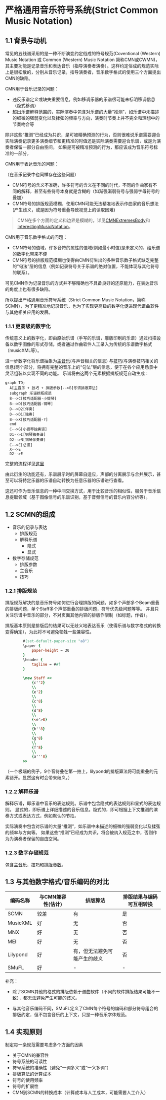 # 严格通用音乐符号系统(Strict Common Music Notation)

## 1.1 背景与动机

常见的五线谱采用的是一种不断演变约定俗成的符号规范(Coventional (Western) Music Notation 或 Common (Western) Music Notation 简称CMN或CWMN)，
其主要功能是记录音乐和表达音乐（指导演奏者演奏）。这样约定俗成的规范实际上是很松散的，分别从音乐记录，指导演奏者，音乐数字格式的使用三个方面提出CMN的缺陷。

CMN用于音乐记录的问题：

* 违反乐谱定义或缺失重要信息，例如移调乐器的乐谱很可能未标明移调信息（隐式移调）
* 超出乐谱解释范围的，实际演奏中包含对乐谱的大量“推测”，如乐谱中未描述的细微的强弱变化以及揉弦的频率与方向，演奏时节奏上并不完全和理想中的节奏吻合等

除非这些“推测”已经成为共识，是可被精确预测的行为，否则很难说乐谱需要迎合实际演奏记录更多演奏细节和更精准的时值还是实际演奏需要迎合乐谱，或是为演奏者保留一部分自由空间。
如果是可被精准预测的行为，那应该成为音乐符号标准的一部分，

CMN用于表达音乐的问题：

（在音乐记录中也同样存在这些问题）

* CMN符号的含义不准确，许多符号的含义在不同的时代，不同的作曲家有不同的解释，甚至有些符号本身就是含糊的（如渐强渐弱符号与强弱字母符号的叠加）
* CMN符号的排版规范模糊，使用CMN可能无法精准地表示作曲家的音乐想法(产生歧义，或是因为符号重叠导致视觉上的读取困难)
> CMN在多个方面的定义和边界是模糊的，详见[CMNExtremesBody](http://homes.sice.indiana.edu/donbyrd/CMNExtremesBody.htm)和[InterestingMusicNotation](http://homes.sice.indiana.edu/donbyrd/InterestingMusicNotation.html)。

CMN用于音乐数字格式的问题：

* CMN符号的值域，许多音符的属性的值域(例如最小时值)是未定义的，给乐谱的数字化带来不便
* CMN符号的排版规范模糊也使得由CMN衍生出的多种音乐数子格式缺乏完整的“句法”层的信息（例如记录符号关于乐谱的绝对位置，不能体现与其他符号的联系）。

可见CMN作为记录音乐的方式并不够精确也不具备良好的还原能力，在表达音乐的角度上也有很多缺陷。

所以提出严格通用音乐符号系统（Strict Common Music Notation，简称SCMN），为了更精准地记录音乐，也为了实现更高级的数字化促进现代谱曲软件与其他相关应用的发展。

### 1.1.1 更高级的数字化

传统意义上的数字化，即由原始乐谱（手写的乐谱，雕版印刷的乐谱）通过扫描设备以数字图像的形式存储，或者通过作曲软件人工录入为传统的乐谱数字格式（musicXML等）。

进一步数字化将乐谱抽象为[主音乐](./terms.md#主音乐)(与声音相关的信息)
与[技巧](./terms.md#技巧)(与演奏技巧相关的信息)两个部分，将拥有完整的音乐上的“句法”层的信息，便于在各个应用场景中灵活组装以实现不同的功能。
乐谱将由这两个元素根据排版规范自动生成：
```mermaid
graph TD;
  A[主音乐 + 技巧 + 排版参数]-->B[乐谱排版算法]
  subgraph 乐谱排版规范
  B-->C[技巧适配器-小提琴]
  B-->D[技巧适配器-钢琴]
  D-->D2[伴奏]
  D-->D1[独奏]
  B-->X[技巧适配器-?]
  end
  C-->G[小提琴独奏谱]
  D1-->I[钢琴独奏谱]
  D2-->N[钢琴伴奏谱]
  C-->E[总谱]
  X-->E
  D2-->E
```
完整的流程详见[这里](./application.md#score-generation)

由此衍生的功能还有，乐谱展示时的屏幕自适应，声部的分离展示与合并展示，甚至可以将特定乐器的乐谱自动转换为任意乐器的乐谱进行查看。

这还可作为音乐信息的一种中间交换方式，用于比较音乐的相似性，服务于音乐信息提取领域（基于图像信号的乐谱识别，基于音频信号的音乐内容分析等）。

## 1.2 SCMN的组成

* 音乐的记录与表达
    * 排版规范
    * 解释乐谱
        * 隐式
        * 显式
* 数字存储规范
    * 排版参数
    * 主音乐
    * 技巧

### 1.2.1 排版规范

排版规范解决的是音乐符号如何进行合理排版的问题，如多个声部多个Beam重叠的排版问题，单个Staff多个声部重叠的排版问题，符号优先级问题等等。
并且只关注乐谱中音乐的部分，不对页面其他内容的排版作限制（如标题，作者）。

排版基本原则是排版后的结果可以无歧义地表达音乐（使得乐谱与数字格式的转换变得确定），为此将不可避免牺牲一些兼容性。

```lilypond
        #(set-default-paper-size "a8")
        \paper {
            paper-height = 30
        }
        \header {
            tagline = ##f
        }
            
        \new Staff <<
            {c''2}
            \\
            {e'2}
            \\
            {c'8}
            \\
            {d'8}
            \\
            {<e'>8}
            \\
            {b''8}
            \\
            {g'8}
            \\
            {f'8}
            \\
            {a'''8}
        >>
```
（一个极端的例子，9个音符叠在第一拍上，lilypond的排版算法将可能重叠的元素错开。显然这有时会带来歧义。）

### 1.2.2 解释乐谱

解释乐谱，即乐谱中音乐的表达规则。乐谱中包含隐式的表达规则和显式的表达规则。
显式的，即乐谱上详细描述的音乐信息。隐式的，即可根据上下文推测的演奏方式或表达方式，例如默认的节拍。

实际演奏中包含对乐谱的大量“推测”，如乐谱中未描述的细微的强弱变化以及揉弦的频率与方向等。
如果这些“推测”已经成为共识，将会被纳入规范之中，否则作为为演奏者保留的自由空间。

### 1.2.3 数字存储规范
包含[主音乐](./terms.md#主音乐)，[技巧](./terms.md#技巧)和[排版参数](./terms.md#排版参数)。

## 1.3 与其他数字格式/音乐编码的对比

|编码名称|与CMN兼容性(估计)|排版算法|排版结果与编码可互相转换|
|---|---|---|---|
|SCMN|较差|有|是|
|MusicXML|好|无|否|
|MNX|好|无|否|
|MEI|好|无|否|
|Lilypond|好|有，但无法避免可能产生的歧义|否|
|SMuFL|好|-|-|

补充：

* 除了SCMN其他的格式的排版依赖于谱曲软件（不同的软件排版结果可能不一致），都无法避免产生可能的歧义。

* 与其他音乐编码不同，SMuFL定义了CMN每个符号的编码和部分符号组合的排版约定，但不包含音乐的上下文，只是一种音乐字体规范。

## 1.4 实现原则

制定每一条规范需要考虑多个方面的因素

* 关于CMN的兼容性
* 符号系统的可读性
* 符号系统的准确性（避免“一词多义”或“一义多词”）
* 排版算法的计算成本
* 符号的使用频率
* 符号的扩展性
* CMN到SCMN的转换成本（计算成本与人工成本，可能需要人工介入）
